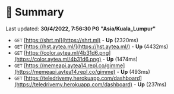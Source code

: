 # 📖 Summary
Last updated: **30/4/2022, 7:56:30 PG "Asia/Kuala_Lumpur"**

- `GET` [https://shrt.ml](https://shrt.ml) - **Up** (2320ms)
- `GET` [https://hst.aytea.ml/](https://hst.aytea.ml/) - **Up** (4432ms)
- `GET` [https://color.aytea.ml/4b31d6.png](https://color.aytea.ml/4b31d6.png) - **Up** (1474ms)
- `GET` [https://memeapi.aytea14.repl.co/gimme](https://memeapi.aytea14.repl.co/gimme) - **Up** (493ms)
- `GET` [https://teledrivemy.herokuapp.com/dashboard](https://teledrivemy.herokuapp.com/dashboard) - **Up** (237ms)

